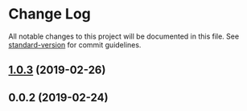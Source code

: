 # Change Log

All notable changes to this project will be documented in this file. See [standard-version](https://github.com/conventional-changelog/standard-version) for commit guidelines.

## [1.0.3](https://github.com/untool/duplitect/compare/v1.0.2...v1.0.3) (2019-02-26)



<a name="0.0.2"></a>
## 0.0.2 (2019-02-24)
